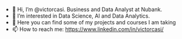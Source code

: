 - 👋 Hi, I’m @victorcasi. Business and Data Analyst at Nubank.
- 👀 I’m interested in Data Science, AI and Data Analytics.
- 🌱 Here you can find some of my projects and courses I am taking
- 📫 How to reach me: https://www.linkedin.com/in/victorcasi/

<!---
victorcasi/victorcasi is a ✨ special ✨ repository because its `README.md` (this file) appears on your GitHub profile.
You can click the Preview link to take a look at your changes.
--->
